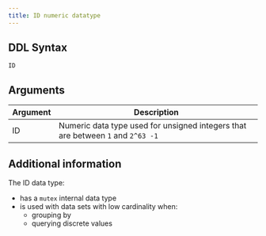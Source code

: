 ```yaml
---
title: ID numeric datatype
---
```


## DDL Syntax

```
ID
```

## Arguments

| Argument | Description |
|---|---|
| ID | Numeric data type used for unsigned integers that are between `1` and `2^63 -1` |  |

## Additional information

The ID data type:
* has a `mutex` internal data type
* is used with data sets with low cardinality when:
  * grouping by
  * querying discrete values
